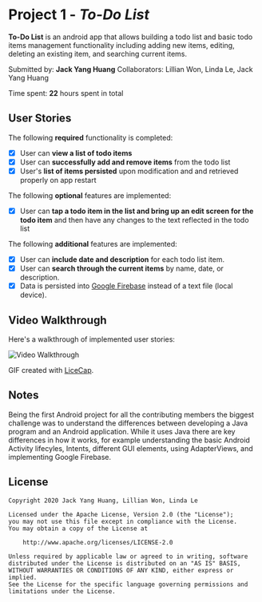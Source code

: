 # Project 1 - *To-Do List*

**To-Do List** is an android app that allows building a todo list and basic todo items management functionality including adding new items, editing, deleting an existing item, and searching current items.

Submitted by: **Jack Yang Huang**
Collaborators: Lillian Won, Linda Le, Jack Yang Huang

Time spent: **22** hours spent in total

## User Stories

The following **required** functionality is completed:

* [X] User can **view a list of todo items**
* [X] User can **successfully add and remove items** from the todo list
* [X] User's **list of items persisted** upon modification and and retrieved properly on app restart

The following **optional** features are implemented:

* [X] User can **tap a todo item in the list and bring up an edit screen for the todo item** and then have any changes to the text reflected in the todo list

The following **additional** features are implemented:

* [X] User can **include date and description** for each todo list item.
* [X] User can **search through the current items** by name, date, or description.
* [X] Data is persisted into [Google Firebase](https://firebase.google.com/) instead of a text file (local device).

## Video Walkthrough

Here's a walkthrough of implemented user stories:

<img src='http://i.imgur.com/link/to/your/gif/file.gif' title='Video Walkthrough' width='' alt='Video Walkthrough' />

GIF created with [LiceCap](http://www.cockos.com/licecap/).

## Notes

Being the first Android project for all the contributing members the biggest challenge was to understand the differences between developing a Java program and an Android application. While it uses Java there are key differences in how it works, for example understanding the basic Android Activity lifecyles, Intents, different GUI elements, using AdapterViews, and implementing Google Firebase.

## License

    Copyright 2020 Jack Yang Huang, Lillian Won, Linda Le

    Licensed under the Apache License, Version 2.0 (the "License");
    you may not use this file except in compliance with the License.
    You may obtain a copy of the License at

        http://www.apache.org/licenses/LICENSE-2.0

    Unless required by applicable law or agreed to in writing, software
    distributed under the License is distributed on an "AS IS" BASIS,
    WITHOUT WARRANTIES OR CONDITIONS OF ANY KIND, either express or implied.
    See the License for the specific language governing permissions and
    limitations under the License.
